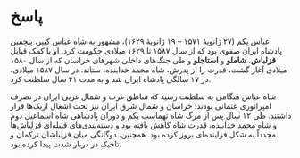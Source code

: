 # پاسخ

عباس یکم (۲۷ ژانویهٔ ۱۵۷۱ – ۱۹ ژانویهٔ ۱۶۲۹)، مشهور به شاه عباس کبیر، پنجمین پادشاه ایران صفوی بود که از سال ۱۵۸۷ تا ۱۶۲۹ میلادی حکومت کرد. او با کمک قبایل **قزلباش**، **شاملو** و **استاجلو** و طی جنگ‌های داخلی شهرهای خراسان که از سال ۱۵۸۰ میلادی آغاز گشت، قدرت را از پدرش، شاه محمد خدابنده، ستاند. در سال ۱۵۸۷ میلادی، در ۱۷ سالگی پادشاه ایران شد و به مدت ۴۱ سال سلطنت کرد.

شاه عباس هنگامی به سلطنت رسید که مناطق غرب و شمال غربی ایران در تصرف امپراتوری عثمانی بودند؛ خراسان و شمال شرق ایران نیز تحت اشغال ازبک‌ها قرار داشتند. طی ۱۲ سال پس از مرگ شاه تهماسب یکم و دوران پادشاهی شاه اسماعیل دوم و شاه محمد خدابنده، قدرت شاه کاهش یافته بود و دسته‌بندی‌های قبیله‌ای قزلباش‌ها مجدداً به شکل فزاینده‌ای بروز کرده بود. همچنین، دوگانگی میان قزلباشان ترکمان و تاجیک در دربار شدت پیدا کرده بود.
